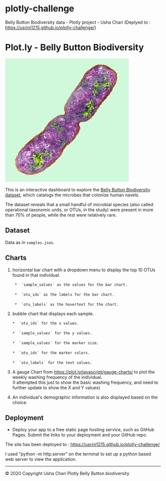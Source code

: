 # plotly-challenge
Belly Button Biodiversity data - Plotly project - Usha Chari
(Deplyed to : https://usrini1215.github.io/plotly-challenge/)


# Plot.ly - Belly Button Biodiversity

![Bacteria by filterforge.com](Images/bacteria.jpg)

This is an interactive dashboard to explore the [Belly Button Biodiversity dataset](http://robdunnlab.com/projects/belly-button-biodiversity/), which catalogs the microbes that colonize human navels.

The dataset reveals that a small handful of microbial species (also called operational taxonomic units, or OTUs, in the study) were present in more than 70% of people, while the rest were relatively rare.

## Dataset

Data as in `samples.json`.

## Charts 

1. horizontal bar chart with a dropdown menu to display the top 10 OTUs found in that individual.

        *  `sample_values` as the values for the bar chart.

        *  `otu_ids` as the labels for the bar chart.

        *  `otu_labels` as the hovertext for the chart.


2.  bubble chart that displays each sample.

        *  `otu_ids` for the x values.

        *  `sample_values` for the y values.

        *  `sample_values` for the marker size.

        *  `otu_ids` for the marker colors.

        *  `otu_labels` for the text values.


3. A gauge Chart from <https://plot.ly/javascript/gauge-charts/> to plot the weekly washing frequency of the individual.  
(I attempted this just to show the basic washing frequency, and need to further update to show the X and Y values)

4.  An individual's demographic information is also displayed based on the choice.


## Deployment

* Deploy your app to a free static page hosting service, such as GitHub Pages. Submit the links to your deployment and your GitHub repo.

The site has been deployed to :
https://usrini1215.github.io/plotly-challenge/


I used "python -m http.server" on the terminal to set up a python based web server to view the application.



- - -

© 2020 Copyright Usha Chari 
Plotly Belly Button biodiversity